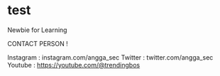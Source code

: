 # test
Newbie for Learning

CONTACT PERSON !

Instagram : instagram.com/angga_sec
Twitter   : twitter.com/angga_sec
Youtube   : https://youtube.com/@trendingbos
